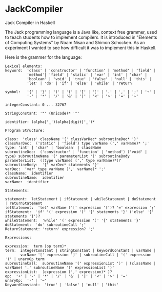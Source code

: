 # JackCompiler
Jack Compiler in Haskell

The Jack programming language is a Java like, context free grammer,
used to teach students how to implement compilers. It is introduced in 
"Elements of Computing Systems" by Noam Nisan and Shimon Schocken. As an
experiment I wanted to see how difficult it was to implement this in Haskell.

Here is the grammer for the language:
```
Lexical elements:
keyword:  'class' | 'constructor' | 'function' | 'method' | 'field' |
          'method'| 'field' | 'static' | 'var' | 'int' | 'char' |
          'boolean' | 'void' | 'true' | 'false' | 'null' | 'this' |
          'let' | 'do' | 'if' | 'else' | 'while' | 'return

symbol:   '{' | '}' | '(' | ')' | '[' | ']' | '.' | ',' | ';' | '+' |
          '-' | '*' | '/' | '&' | '|' | '<' | '>' | '=' | '~'

integerConstant: 0 ... 32767

StringConstant: '"' (Unicode)* '"'

identifier: (alpha|'_')(alpha|digit|'_')*

Program Structure:

class:  'class' className '{' classVarDec* subroutineDec* '}'
classVarDec:  ('static' | 'field') type varName (',' varName)* ';'
type: 'int' | 'char' | 'boolean' | className
subroutineDec:  ('constructor' | 'function' | 'method') ('void' | type) subroutineName '(' parameterList ')' subroutineBody
parameterList:  ((type varName) (',' type varName)*)?
subroutineBody:  '{' varDec* statements '}'
varDec:  'var' type varName (',' varName)* ';'
className:  identifier
subroutineName:  identifier
varName:  identifier

Statements:

statement:  letStatement | ifStatement | whileStatement | doStatement | returnStatement
letStatement:  'let' varName ('[' expression ']')? '=' expression ';'
ifStatement:  'if' '(' expression ')' '{' statements '}' ('else' '{' statements '}')?
whileStatement:  'while' '(' expression ')' '{' statements '}'
doStatement:  'do' subroutineCall ';'
ReturnStatement: 'return' expression? ';'

Expressions:

expression:  term (op term)*
term:  integerConstant | stringConstant | keywordConstant | varName |
       varName '[' expression ']' | subroutineCall | '(' expression ')' | unaryOp term
subroutineCall:  subroutineName '(' expressionList ')' | (className | varName) '.' subroutineName '(' expressionList ')'
expressionList:  (expression (',' expression)* )?
op:  '+' | '-' | '*' | '/' | '&' | '|' | '<' | '>' | '='
unaryOp:  '-' | '~'
KeywordConstant:  'true' | 'false' | 'null' | 'this'
```
